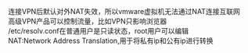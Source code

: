 连接VPN后默认对外NAT失效，所以vmware虚拟机无法通过NAT连接互联网<br>
高级VPN产品可以控制流量，比如VPN只影响浏览器<br>
/etc/resolv.conf在普通用户是只读状态，root用户可以编辑<br>
NAT:Network Address Translation,用于将私有ip和公有ip进行转换<br>
